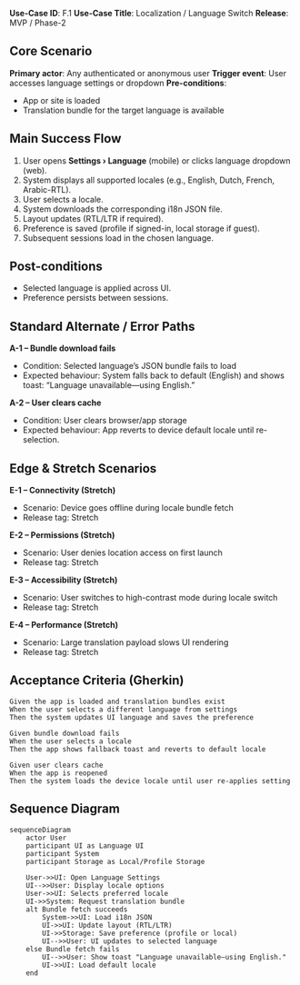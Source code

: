 **Use-Case ID**: F.1
**Use-Case Title**: Localization / Language Switch
**Release**: MVP / Phase-2

## Core Scenario

**Primary actor**: Any authenticated or anonymous user
**Trigger event**: User accesses language settings or dropdown
**Pre-conditions**:

* App or site is loaded
* Translation bundle for the target language is available

## Main Success Flow

1. User opens **Settings › Language** (mobile) or clicks language dropdown (web).
2. System displays all supported locales (e.g., English, Dutch, French, Arabic-RTL).
3. User selects a locale.
4. System downloads the corresponding i18n JSON file.
5. Layout updates (RTL/LTR if required).
6. Preference is saved (profile if signed-in, local storage if guest).
7. Subsequent sessions load in the chosen language.

## Post-conditions

* Selected language is applied across UI.
* Preference persists between sessions.

## Standard Alternate / Error Paths

**A-1 – Bundle download fails**

* Condition: Selected language’s JSON bundle fails to load
* Expected behaviour: System falls back to default (English) and shows toast: “Language unavailable—using English.”

**A-2 – User clears cache**

* Condition: User clears browser/app storage
* Expected behaviour: App reverts to device default locale until re-selection.

## Edge & Stretch Scenarios

**E-1 – Connectivity (Stretch)**

* Scenario: Device goes offline during locale bundle fetch
* Release tag: Stretch

**E-2 – Permissions (Stretch)**

* Scenario: User denies location access on first launch
* Release tag: Stretch

**E-3 – Accessibility (Stretch)**

* Scenario: User switches to high-contrast mode during locale switch
* Release tag: Stretch

**E-4 – Performance (Stretch)**

* Scenario: Large translation payload slows UI rendering
* Release tag: Stretch

## Acceptance Criteria (Gherkin)

```gherkin
Given the app is loaded and translation bundles exist
When the user selects a different language from settings
Then the system updates UI language and saves the preference

Given bundle download fails
When the user selects a locale
Then the app shows fallback toast and reverts to default locale

Given user clears cache
When the app is reopened
Then the system loads the device locale until user re-applies setting
```

## Sequence Diagram

```mermaid
sequenceDiagram
    actor User
    participant UI as Language UI
    participant System
    participant Storage as Local/Profile Storage

    User->>UI: Open Language Settings
    UI-->>User: Display locale options
    User->>UI: Selects preferred locale
    UI->>System: Request translation bundle
    alt Bundle fetch succeeds
        System->>UI: Load i18n JSON
        UI->>UI: Update layout (RTL/LTR)
        UI->>Storage: Save preference (profile or local)
        UI-->>User: UI updates to selected language
    else Bundle fetch fails
        UI-->>User: Show toast "Language unavailable—using English."
        UI->>UI: Load default locale
    end
```
